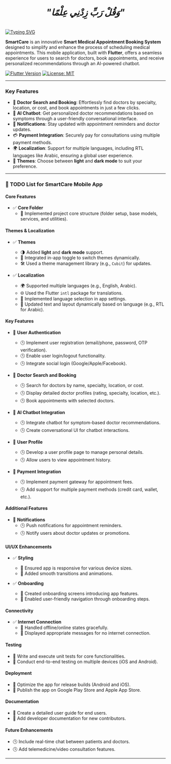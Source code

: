<div align="center">

# *"وَقُلْ رَبِّ زِدْنِي عِلْمًا"*

</div>

<br clear="both">
<a href="https://git.io/typing-svg"><img src="https://readme-typing-svg.demolab.com?font=Protest+Guerrilla&weight=900&size=45&pause=1000&color=F78918&width=835&height=100&lines=SmartCare+App+📱+%F0%9F%98%8A%E2%9C%8C%EF%B8%8F" alt="Typing SVG" /></a>
<br clear="both">

**SmartCare** is an innovative **Smart Medical Appointment Booking System** designed to simplify and enhance the process of scheduling medical appointments. This mobile application, built with **Flutter**, offers a seamless experience for users to search for doctors, book appointments, and receive personalized recommendations through an AI-powered chatbot. 

[![Flutter Version](https://img.shields.io/badge/Flutter-v3.0-blue.svg)](https://flutter.dev/)
[![License: MIT](https://img.shields.io/badge/License-MIT-yellow.svg)](https://opensource.org/licenses/MIT)

---

### **Key Features**
- 🌟 **Doctor Search and Booking**: Effortlessly find doctors by specialty, location, or cost, and book appointments in just a few clicks.  
- 🤖 **AI Chatbot**: Get personalized doctor recommendations based on symptoms through a user-friendly conversational interface.  
- 🔔 **Notifications**: Stay updated with appointment reminders and doctor updates.  
- 💳 **Payment Integration**: Securely pay for consultations using multiple payment methods.  
- 🌍 **Localization**: Support for multiple languages, including RTL languages like Arabic, ensuring a global user experience.  
- 🎨 **Themes**: Choose between **light** and **dark mode** to suit your preference.  

---

### 📝 TODO List for SmartCare Mobile App 

#### **Core Features**
- ✅ **Core Folder**
  - 🚀 Implemented project core structure (folder setup, base models, services, and utilities).
        
#### **Themes & Localization**
- ✅ **Themes**
  - 🌗 Added **light** and **dark mode** support.
  - 🔄 Integrated in-app toggle to switch themes dynamically.
  - 🛠️ Used a theme management library (e.g., `Cubit`) for updates.

- ✅ **Localization**
  - 🌍 Supported multiple languages (e.g., English, Arabic).
  - 🌐 Used the Flutter `intl` package for translations.
  - 🔧 Implemented language selection in app settings.
  - 📝 Updated text and layout dynamically based on language (e.g., RTL for Arabic).

        
#### **Key Features**
- 🔲 **User Authentication**
  - 🕓 Implement user registration (email/phone, password, OTP verification).
  - 🕓 Enable user login/logout functionality.
  - 🕓 Integrate social login (Google/Apple/Facebook).

- 🔲 **Doctor Search and Booking**
  - 🕓 Search for doctors by name, specialty, location, or cost.
  - 🕓 Display detailed doctor profiles (rating, specialty, location, etc.).
  - 🕓 Book appointments with selected doctors.

- 🔲 **AI Chatbot Integration**
  - 🕓 Integrate chatbot for symptom-based doctor recommendations.
  - 🕓 Create conversational UI for chatbot interactions.

- 🔲 **User Profile**
  - 🕓 Develop a user profile page to manage personal details.
  - 🕓 Allow users to view appointment history.

- 🔲 **Payment Integration**
  - 🕓 Implement payment gateway for appointment fees.
  - 🕓 Add support for multiple payment methods (credit card, wallet, etc.).
 
#### **Additional Features**
- 🔲 **Notifications**
  - 🕓 Push notifications for appointment reminders.
  - 🕓 Notify users about doctor updates or promotions.

#### **UI/UX Enhancements**
- ✅ **Styling**
  - 📱 Ensured app is responsive for various device sizes.
  - 🎥 Added smooth transitions and animations.

- ✅ **Onboarding**
  - 🎯 Created onboarding screens introducing app features.
  - 🧭 Enabled user-friendly navigation through onboarding steps.

#### **Connectivity**
- ✅ **Internet Connection**
  - 📶 Handled offline/online states gracefully.
  - 🔔 Displayed appropriate messages for no internet connection.

#### **Testing**
- 🔲 Write and execute unit tests for core functionalities.
- 🔲 Conduct end-to-end testing on multiple devices (iOS and Android).

#### **Deployment**
- 🔲 Optimize the app for release builds (Android and iOS).
- 🔲 Publish the app on Google Play Store and Apple App Store.

#### **Documentation**
- 🔲 Create a detailed user guide for end users.
- 🔲 Add developer documentation for new contributors.

#### **Future Enhancements**
- 🕓 Include real-time chat between patients and doctors.
- 🕓 Add telemedicine/video consultation features.

---

